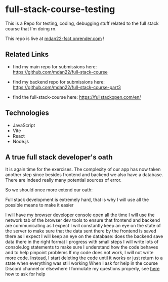 # full-stack-course-testing

This is a Repo for testing, coding, debugging stuff related to the full stack course that I'm doing rn.

This repo is live at [mdan22-fsct.onrender.com](https://mdan22-fsct.onrender.com/) !

## Related Links

- find my main repo for submissions here:       https://github.com/mdan22/full-stack-course
  
- find my backend repo for submissions here:    https://github.com/mdan22/full-stack-course-part3
  
- find the full-stack-course here:              https://fullstackopen.com/en/

## Technologies
<ul>
    <li>JavaScript</li>
    <li>Vite</li>
    <li>React</li>
    <li>Node.js</li>
</ul>

## A true full stack developer's oath
It is again time for the exercises. The complexity of our app has now taken another step since besides frontend and backend we also have a database. There are indeed really many potential sources of error.

So we should once more extend our oath:

Full stack development is extremely hard, that is why I will use all the possible means to make it easier

I will have my browser developer console open all the time
I will use the network tab of the browser dev tools to ensure that frontend and backend are communicating as I expect
I will constantly keep an eye on the state of the server to make sure that the data sent there by the frontend is saved there as I expect
I will keep an eye on the database: does the backend save data there in the right format
I progress with small steps
I will write lots of console.log statements to make sure I understand how the code behaves and to help pinpoint problems
If my code does not work, I will not write more code. Instead, I start deleting the code until it works or just return to a state when everything was still working
When I ask for help in the course Discord channel or elsewhere I formulate my questions properly, see [here](https://fullstackopen.com/en/part0/general_info#how-to-ask-help-in-discord) how to ask for help
